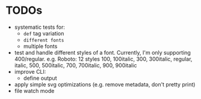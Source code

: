 # TODOs

- systematic tests for:
    - `def` tag variation
    - `different fonts`
    - multiple fonts
- test and handle different styles of a font. Currently, I'm only supporting 400/regular. e.g. Roboto: 12 styles 100, 100italic, 300, 300italic, regular, italic, 500, 500italic, 700, 700italic, 900, 900italic
- improve CLI:
    - define output
- apply simple svg optimizations (e.g. remove metadata, don't pretty print)
- file watch mode